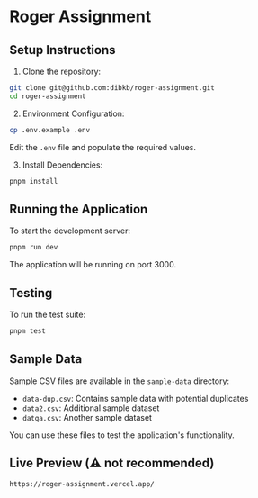 # Roger Assignment

## Setup Instructions

1. Clone the repository:

```bash
git clone git@github.com:dibkb/roger-assignment.git
cd roger-assignment
```

2. Environment Configuration:

```bash
cp .env.example .env
```

Edit the `.env` file and populate the required values.

3. Install Dependencies:

```bash
pnpm install
```

## Running the Application

To start the development server:

```bash
pnpm run dev
```

The application will be running on port 3000.

## Testing

To run the test suite:

```bash
pnpm test
```

## Sample Data

Sample CSV files are available in the `sample-data` directory:

- `data-dup.csv`: Contains sample data with potential duplicates
- `data2.csv`: Additional sample dataset
- `datqa.csv`: Another sample dataset

You can use these files to test the application's functionality.

## Live Preview (⚠️ not recommended)

```
https://roger-assignment.vercel.app/
```
